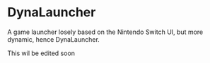 # DynaLauncher
A game launcher losely based on the Nintendo Switch UI, but more dynamic, hence DynaLauncher.

This wil be edited soon
